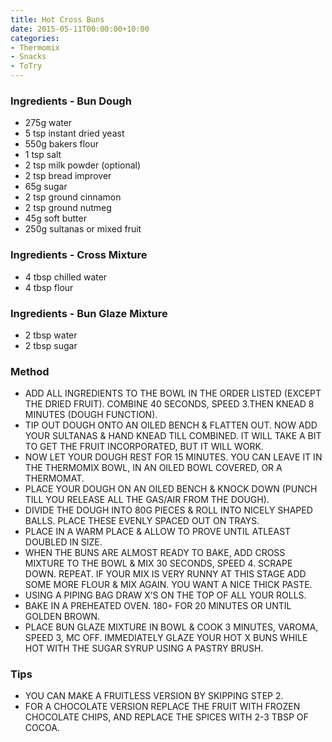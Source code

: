 ```yaml
---
title: Hot Cross Buns
date: 2015-05-11T00:00:00+10:00
categories:
- Thermomix
- Snacks
- ToTry
---
```









### Ingredients - Bun Dough

* 275g water
* 5 tsp instant dried yeast
* 550g bakers flour
* 1 tsp salt
* 2 tsp milk powder (optional)
* 2 tsp bread improver
* 65g sugar
* 2 tsp ground cinnamon
* 2 tsp ground nutmeg
* 45g soft butter
* 250g sultanas or mixed fruit

### Ingredients - Cross Mixture

* 4 tbsp chilled water
* 4 tbsp flour

### Ingredients - Bun Glaze Mixture

* 2 tbsp water
* 2 tbsp sugar

### Method

* ADD ALL INGREDIENTS TO THE BOWL IN THE ORDER LISTED (EXCEPT THE DRIED FRUIT). COMBINE 40 SECONDS, SPEED 3.THEN KNEAD 8 MINUTES (DOUGH FUNCTION).
* TIP OUT DOUGH ONTO AN OILED BENCH & FLATTEN OUT. NOW ADD YOUR SULTANAS & HAND KNEAD TILL COMBINED. IT WILL TAKE A BIT TO GET THE FRUIT INCORPORATED, BUT IT WILL WORK.
* NOW LET YOUR DOUGH REST FOR 15 MINUTES. YOU CAN LEAVE IT IN THE THERMOMIX BOWL, IN AN OILED BOWL COVERED, OR A THERMOMAT.
* PLACE YOUR DOUGH ON AN OILED BENCH & KNOCK DOWN (PUNCH TILL YOU RELEASE ALL THE GAS/AIR FROM THE DOUGH).
* DIVIDE THE DOUGH INTO 80G PIECES & ROLL INTO NICELY SHAPED BALLS. PLACE THESE EVENLY SPACED OUT ON TRAYS.
* PLACE IN A WARM PLACE & ALLOW TO PROVE UNTIL ATLEAST DOUBLED IN SIZE.
* WHEN THE BUNS ARE ALMOST READY TO BAKE, ADD CROSS MIXTURE TO THE BOWL & MIX 30 SECONDS, SPEED 4. SCRAPE DOWN. REPEAT. IF YOUR MIX IS VERY RUNNY AT THIS STAGE ADD SOME MORE FLOUR & MIX AGAIN. YOU WANT A NICE THICK PASTE.
* USING A PIPING BAG DRAW X’S ON THE TOP OF ALL YOUR ROLLS.
* BAKE IN A PREHEATED OVEN. 180◦ FOR 20 MINUTES OR UNTIL GOLDEN BROWN.
* PLACE BUN GLAZE MIXTURE IN BOWL & COOK 3 MINUTES, VAROMA, SPEED 3, MC OFF. IMMEDIATELY GLAZE YOUR HOT X BUNS WHILE HOT WITH THE SUGAR SYRUP USING A PASTRY BRUSH. 

### Tips

* YOU CAN MAKE A FRUITLESS VERSION BY SKIPPING STEP 2.
* FOR A CHOCOLATE VERSION REPLACE THE FRUIT WITH FROZEN CHOCOLATE CHIPS, AND REPLACE THE SPICES WITH 2-3 TBSP OF COCOA.
